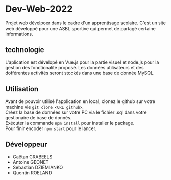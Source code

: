 # Dev-Web-2022
Projet web dévelpoer dans le cadre d'un apprentisage scolaire. C'est un site web développé pour une ASBL sportive qui permet de partagé certaine informations.

## technologie 

L'aplication est dévelopé en Vue.js pour la partie visuel et node.js pour la gestion des fonctionalité proposé. Les données utilisateurs et des dofférentes activités seront stockés dans une base de donnée MySQL.

## Utilisation 

Avant de pouvoir utilisé l'application en local, clonez le github sur votre machine vie `git clone <URL github>`.   
Créez la base de données sur votre PC via le fichier .sql dans votre gestionaire de base de donnés.   
Exécuter la commande `npm install` pour installer le package.  
Pour finir encoder `npm start` pour le lancer.  

## Développeur 

- Gaëtan CRABEELS
- Antoine GEONET
- Sebastian DZIEMIANKO
- Quentin ROELAND 
